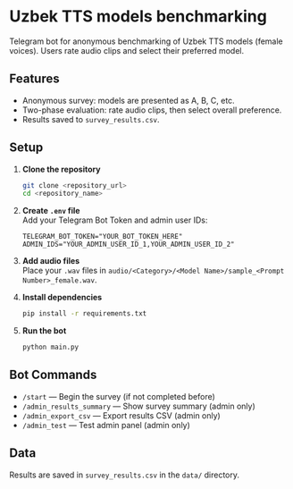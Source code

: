 # Uzbek TTS models benchmarking

Telegram bot for anonymous benchmarking of Uzbek TTS models (female voices). Users rate audio clips and select their preferred model.

## Features

-   Anonymous survey: models are presented as A, B, C, etc.
-   Two-phase evaluation: rate audio clips, then select overall preference.
-   Results saved to `survey_results.csv`.

## Setup

1.  **Clone the repository**

    ```bash
    git clone <repository_url>
    cd <repository_name>
    ```

2.  **Create `.env` file**  
    Add your Telegram Bot Token and admin user IDs:

    ```
    TELEGRAM_BOT_TOKEN="YOUR_BOT_TOKEN_HERE"
    ADMIN_IDS="YOUR_ADMIN_USER_ID_1,YOUR_ADMIN_USER_ID_2"
    ```

3.  **Add audio files**  
    Place your `.wav` files in `audio/<Category>/<Model Name>/sample_<Prompt Number>_female.wav`.

4.  **Install dependencies**

    ```bash
    pip install -r requirements.txt
    ```

5.  **Run the bot**

    ```bash
    python main.py
    ```

## Bot Commands

-   `/start` — Begin the survey (if not completed before)
-   `/admin_results_summary` — Show survey summary (admin only)
-   `/admin_export_csv` — Export results CSV (admin only)
-   `/admin_test` — Test admin panel (admin only)

## Data

Results are saved in `survey_results.csv` in the `data/` directory.